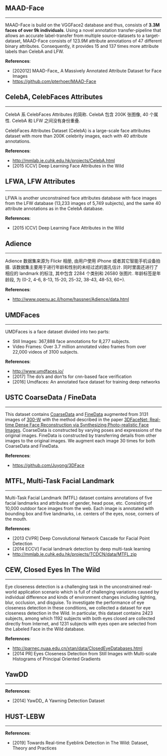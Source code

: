## MAAD-Face
---
MAAD-Face is build on the VGGFace2 database and thus, consists of **3.3M faces of over 9k individuals**. Using a novel annotation transfer-pipeline that allows an accurate label-transfer from multiple source-datasets to a target-dataset, MAAD-Face consists of 123.9M attribute annotations of 47 different binary attributes. Consequently, it provides 15 and 137 times more attribute labels than CelebA and LFW.

**References**:
- [202012] MAAD-Face_ A Massively Annotated Attribute Dataset for Face Images
- https://github.com/pterhoer/MAAD-Face


## CelebA, CelebFaces Attributes
---
CelebA 系 CelebFaces Attributes 的简称. CelebA 包含 200K 张图像, 40 个属性. CelebA 和 LFW 之间没有身份重叠.

CelebFaces Attributes Dataset (CelebA) is a large-scale face attributes dataset with more than 200K celebrity images, each with 40 attribute annotations.

**References**:
- http://mmlab.ie.cuhk.edu.hk/projects/CelebA.html
- [2015 ICCV] Deep Learning Face Attributes in the Wild


## LFWA, LFW Attributes
---
LFWA is another unconstrained face attributes database with face images from the LFW database (13,233 images of 5,749 subjects), and the same 40 attribute annotations as in the CelebA database.

**References**:
- [2015 ICCV] Deep Learning Face Attributes in the Wild


## Adience
---
Adience 数据集来源为 Flickr 相册, 由用户使用 iPhone 或者其它智能手机设备拍摄. 该数据集主要用于进行年龄和性别的未经过滤的面孔估计. 同时里面还进行了相应的 landmark 的标注, 其中包含 2284 个类别和 26580 张图片. 年龄标签是年龄段, 为 (0-2, 4-6, 8-13, 15-20, 25-32, 38-43, 48-53, 60+). 

**References**:
- http://www.openu.ac.il/home/hassner/Adience/data.html


## UMDFaces
---
UMDFaces is a face dataset divided into two parts: 
- Still Images: 367,888 face annotations for 8,277 subjects.
- Video Frames: Over 3.7 million annotated video frames from over 22,000 videos of 3100 subjects.

**References**:
- http://www.umdfaces.io/
- [2017] The do’s and don’ts for cnn-based face verification
- [2016] Umdfaces: An annotated face dataset for training deep networks

    
## USTC CoarseData / FineData
---
This dataset contains [CoarseData](https://drive.google.com/open?id=0B0A9UsiwtVTHY0p4em5qUzRISW8) and [FineData](https://drive.google.com/open?id=0B6B08IBRi1PFbzhJeF9vNmVrUjA) augmented from 3131 images of [300-W](https://ibug.doc.ic.ac.uk/resources/300-W/) with the method described in the paper [3DFaceNet: Real-time Dense Face Reconstruction via Synthesizing Photo-realistic Face Images](https://arxiv.org/abs/1708.00980). CoarseData is constructed by varying poses and expressions of the original images. FineData is constructed by transferring details from other images to the original images. We augment each image 30 times for both CoarseData and FineData.

**References**:
- https://github.com/Juyong/3DFace
    

## MTFL, Multi-Task Facial Landmark
---
Multi-Task Facial Landmark (MTFL) dataset contains annotations of five facial landmarks and attributes of gender, head pose, etc. Consisting of 10,000 outdoor face images from the web. Each image is annotated with bounding box and five landmarks, i.e. centers of the eyes, nose, corners of the mouth.

**References**:
- [2013 CVPR] Deep Convolutional Network Cascade for Facial Point Detection
- [2014 ECCV] Facial landmark detection by deep multi-task learning
- http://mmlab.ie.cuhk.edu.hk/projects/TCDCN/data/MTFL.zip


## CEW, Closed Eyes In The Wild
---
Eye closeness detection is a challenging task in the unconstrained real-world application scenario which is full of challenging variations caused by individual difference and kinds of environment changes including lighting, blur, occlusion, and disguise. To investigate the performance of eye closeness detection in these conditions, we collected a dataset for eye closeness detection in the Wild. In particular, this dataset contains 2423 subjects, among which 1192 subjects with both eyes closed are collected directly from Internet, and 1231 subjects with eyes open are selected from the Labeled Face in the Wild database. 

**References**:
- http://parnec.nuaa.edu.cn/xtan/data/ClosedEyeDatabases.html
- [2014 PR] Eyes Closeness Detection from Still Images with Multi-scale Histograms of Principal Oriented Gradients

    
## YawDD
---
**References**:
- [2014] YawDD_ A Yawning Detection Dataset
    
    
## HUST-LEBW
---
**References**:
- [2019] Towards Real-time Eyeblink Detection in The Wild: Dataset, Theory and Practices
   
